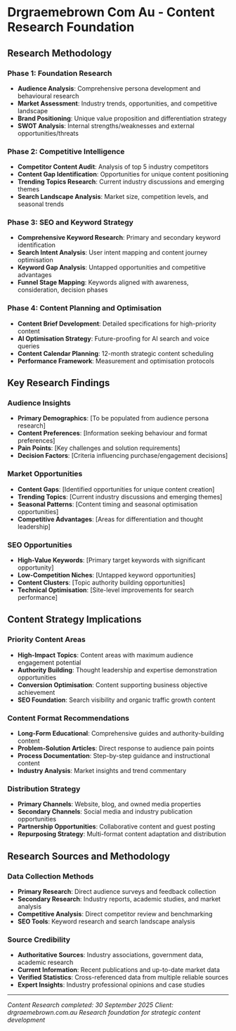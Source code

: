 # Drgraemebrown Com Au - Content Research Foundation

## Research Methodology

### Phase 1: Foundation Research
- **Audience Analysis**: Comprehensive persona development and behavioural research
- **Market Assessment**: Industry trends, opportunities, and competitive landscape
- **Brand Positioning**: Unique value proposition and differentiation strategy
- **SWOT Analysis**: Internal strengths/weaknesses and external opportunities/threats

### Phase 2: Competitive Intelligence
- **Competitor Content Audit**: Analysis of top 5 industry competitors
- **Content Gap Identification**: Opportunities for unique content positioning
- **Trending Topics Research**: Current industry discussions and emerging themes
- **Search Landscape Analysis**: Market size, competition levels, and seasonal trends

### Phase 3: SEO and Keyword Strategy
- **Comprehensive Keyword Research**: Primary and secondary keyword identification
- **Search Intent Analysis**: User intent mapping and content journey optimisation
- **Keyword Gap Analysis**: Untapped opportunities and competitive advantages
- **Funnel Stage Mapping**: Keywords aligned with awareness, consideration, decision phases

### Phase 4: Content Planning and Optimisation
- **Content Brief Development**: Detailed specifications for high-priority content
- **AI Optimisation Strategy**: Future-proofing for AI search and voice queries
- **Content Calendar Planning**: 12-month strategic content scheduling
- **Performance Framework**: Measurement and optimisation protocols

## Key Research Findings

### Audience Insights
- **Primary Demographics**: [To be populated from audience persona research]
- **Content Preferences**: [Information seeking behaviour and format preferences]
- **Pain Points**: [Key challenges and solution requirements]
- **Decision Factors**: [Criteria influencing purchase/engagement decisions]

### Market Opportunities
- **Content Gaps**: [Identified opportunities for unique content creation]
- **Trending Topics**: [Current industry discussions and emerging themes]
- **Seasonal Patterns**: [Content timing and seasonal optimisation opportunities]
- **Competitive Advantages**: [Areas for differentiation and thought leadership]

### SEO Opportunities
- **High-Value Keywords**: [Primary target keywords with significant opportunity]
- **Low-Competition Niches**: [Untapped keyword opportunities]
- **Content Clusters**: [Topic authority building opportunities]
- **Technical Optimisation**: [Site-level improvements for search performance]

## Content Strategy Implications

### Priority Content Areas
- **High-Impact Topics**: Content areas with maximum audience engagement potential
- **Authority Building**: Thought leadership and expertise demonstration opportunities
- **Conversion Optimisation**: Content supporting business objective achievement
- **SEO Foundation**: Search visibility and organic traffic growth content

### Content Format Recommendations
- **Long-Form Educational**: Comprehensive guides and authority-building content
- **Problem-Solution Articles**: Direct response to audience pain points
- **Process Documentation**: Step-by-step guidance and instructional content
- **Industry Analysis**: Market insights and trend commentary

### Distribution Strategy
- **Primary Channels**: Website, blog, and owned media properties
- **Secondary Channels**: Social media and industry publication opportunities
- **Partnership Opportunities**: Collaborative content and guest posting
- **Repurposing Strategy**: Multi-format content adaptation and distribution

## Research Sources and Methodology

### Data Collection Methods
- **Primary Research**: Direct audience surveys and feedback collection
- **Secondary Research**: Industry reports, academic studies, and market analysis
- **Competitive Analysis**: Direct competitor review and benchmarking
- **SEO Tools**: Keyword research and search landscape analysis

### Source Credibility
- **Authoritative Sources**: Industry associations, government data, academic research
- **Current Information**: Recent publications and up-to-date market data
- **Verified Statistics**: Cross-referenced data from multiple reliable sources
- **Expert Insights**: Industry professional opinions and case studies

---
*Content Research completed: 30 September 2025*
*Client: drgraemebrown.com.au*
*Research foundation for strategic content development*
